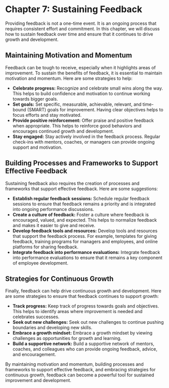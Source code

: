 Chapter 7: Sustaining Feedback
==============================

Providing feedback is not a one-time event. It is an ongoing process that requires consistent effort and commitment. In this chapter, we will discuss how to sustain feedback over time and ensure that it continues to drive growth and development.

Maintaining Motivation and Momentum
-----------------------------------

Feedback can be tough to receive, especially when it highlights areas of improvement. To sustain the benefits of feedback, it is essential to maintain motivation and momentum. Here are some strategies to help:

* **Celebrate progress:** Recognize and celebrate small wins along the way. This helps to build confidence and motivation to continue working towards bigger goals.
* **Set goals:** Set specific, measurable, achievable, relevant, and time-bound (SMART) goals for improvement. Having clear objectives helps to focus efforts and stay motivated.
* **Provide positive reinforcement:** Offer praise and positive feedback when appropriate. This helps to reinforce good behaviors and encourages continued growth and development.
* **Stay engaged:** Stay actively involved in the feedback process. Regular check-ins with mentors, coaches, or managers can provide ongoing support and motivation.

Building Processes and Frameworks to Support Effective Feedback
---------------------------------------------------------------

Sustaining feedback also requires the creation of processes and frameworks that support effective feedback. Here are some suggestions:

* **Establish regular feedback sessions:** Schedule regular feedback sessions to ensure that feedback remains a priority and is integrated into ongoing performance discussions.
* **Create a culture of feedback:** Foster a culture where feedback is encouraged, valued, and expected. This helps to normalize feedback and makes it easier to give and receive.
* **Develop feedback tools and resources:** Develop tools and resources that support the feedback process. For example, templates for giving feedback, training programs for managers and employees, and online platforms for sharing feedback.
* **Integrate feedback into performance evaluations:** Integrate feedback into performance evaluations to ensure that it remains a key component of employee development.

Strategies for Continuous Growth
--------------------------------

Finally, feedback can help drive continuous growth and development. Here are some strategies to ensure that feedback continues to support growth:

* **Track progress:** Keep track of progress towards goals and objectives. This helps to identify areas where improvement is needed and celebrates successes.
* **Seek out new challenges:** Seek out new challenges to continue pushing boundaries and developing new skills.
* **Embrace a growth mindset:** Embrace a growth mindset by viewing challenges as opportunities for growth and learning.
* **Build a supportive network:** Build a supportive network of mentors, coaches, and colleagues who can provide ongoing feedback, advice, and encouragement.

By maintaining motivation and momentum, building processes and frameworks to support effective feedback, and embracing strategies for continuous growth, feedback can become a powerful tool for sustained improvement and development.


